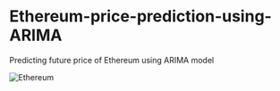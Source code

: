 # Ethereum-price-prediction-using-ARIMA
Predicting future price of Ethereum using ARIMA model

![Ethereum](https://user-images.githubusercontent.com/32514051/158842446-438af924-3419-48b8-99c2-be00dc1f58be.png)
